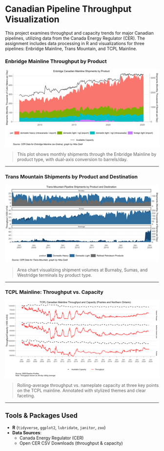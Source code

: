 # Canadian Pipeline Throughput Visualization

This project examines throughput and capacity trends for major Canadian pipelines, utilizing data from the Canada Energy Regulator (CER). The assignment includes data processing in R and visualizations for three pipelines: Enbridge Mainline, Trans Mountain, and TCPL Mainline.

### Enbridge Mainline Throughput by Product

![Enbridge Mainline Plot](images/enbridge_plot.png)

> This plot shows monthly shipments through the Enbridge Mainline by product type, with dual-axis conversion to barrels/day.

---

### Trans Mountain Shipments by Product and Destination

![Trans Mountain Plot](images/transmountain_plot.png)

> Area chart visualizing shipment volumes at Burnaby, Sumas, and Westridge terminals by product type.

---

### TCPL Mainline: Throughput vs. Capacity

![TCPL Plot](images/tcpl_plot.png)

> Rolling-average throughput vs. nameplate capacity at three key points on the TCPL mainline. Annotated with stylized themes and clear faceting.

---

## Tools & Packages Used

- **R** (`tidyverse`, `ggplot2`, `lubridate`, `janitor`, `zoo`)
- **Data Sources**:
  - Canada Energy Regulator (CER)
  - Open CER CSV Downloads (throughput & capacity)


